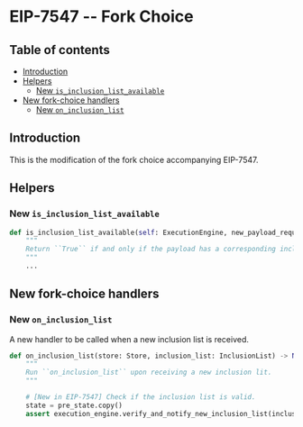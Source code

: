 # EIP-7547 -- Fork Choice

## Table of contents
<!-- TOC -->
<!-- START doctoc generated TOC please keep comment here to allow auto update -->
<!-- DON'T EDIT THIS SECTION, INSTEAD RE-RUN doctoc TO UPDATE -->

- [Introduction](#introduction)
- [Helpers](#helpers)
  - [New `is_inclusion_list_available`](#new-is_inclusion_list_available)
- [New fork-choice handlers](#new-fork-choice-handlers)
  - [New `on_inclusion_list`](#new-on_inclusion_list)

<!-- END doctoc generated TOC please keep comment here to allow auto update -->
<!-- /TOC -->

## Introduction

This is the modification of the fork choice accompanying EIP-7547.

## Helpers

### New `is_inclusion_list_available`

```python
def is_inclusion_list_available(self: ExecutionEngine, new_payload_request: NewPayloadRequest) -> bool:
    """
    Return ``True`` if and only if the payload has a corresponding inclusion list.
    """
    ...
```

## New fork-choice handlers

### New `on_inclusion_list`

A new handler to be called when a new inclusion list is received.

```python
def on_inclusion_list(store: Store, inclusion_list: InclusionList) -> None:
    """
    Run ``on_inclusion_list`` upon receiving a new inclusion lit.
    """

    # [New in EIP-7547] Check if the inclusion list is valid.
    state = pre_state.copy()
    assert execution_engine.verify_and_notify_new_inclusion_list(inclusion_list)
```